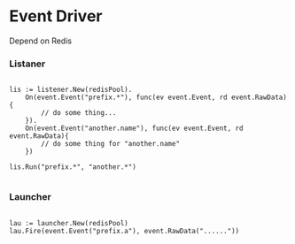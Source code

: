 # Event Driver

Depend on Redis

### Listaner

```golang

lis := listener.New(redisPool).
    On(event.Event("prefix.*"), func(ev event.Event, rd event.RawData){
        // do some thing...
    }).
    On(event.Event("another.name"), func(ev event.Event, rd event.RawData){
        // do some thing for "another.name"
    })
    
lis.Run("prefix.*", "another.*")


```

### Launcher

```golang

lau := launcher.New(redisPool)
lau.Fire(event.Event("prefix.a"), event.RawData("......"))

```
